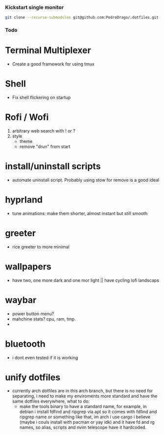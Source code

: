 ### Kickstart single monitor
```bash
git clone --recurse-submodules git@github.com:PedroDrago/.dotfiles.git && cd .dotfiles && ./install
```

### Todo
# Terminal Multiplexer
- Create a good framework for using tmux

# Shell 
- Fix shell flickering on startup

# Rofi / Wofi
1. arbitrary web search with ! or ?
1. style
    - theme
    - remove "drun" from start


# install/uninstall scripts
- automate uninstall script. Probably using stow for remove is a good ideal

# hyprland
- tune animations: make them shorter, almost instant but still smooth

# greeter
- rice greeter to more minimal

# wallpapers
- have two, one more dark and one mor light || have cycling lofi landscaps

# waybar
- power button menu?
- mahchine stats? cpu, ram, tmp.
- 

# bluetooth
- i dont even tested if it is working

# unify dotfiles
- currently arch dotfiles are in this arch branch, but there is no need for separating, i need to make my enviroments more standard and have the same dotfiles everywhere, what to do:
    - make the tools binary to have a standard name, for example, in debian i install fdfind and ripgrep via apt so it comes with fdfind and ripgrep name or something like that, im arch i use cargo i believe (maybe i couls install with pacman or yay idk) and it have fd and rg names, so alias, scripts and nvim telescope have it hardcoded.
